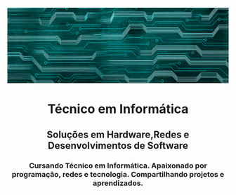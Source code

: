 ![](banner.png)
<h1 align="center">Técnico em Informática</h1>
<h2 align="center">Soluções em Hardware,Redes e Desenvolvimentos de Software</h2>

<h3 align="center">Cursando Técnico em Informática. Apaixonado por programação, redes e tecnologia. Compartilhando projetos e aprendizados.</h3>
